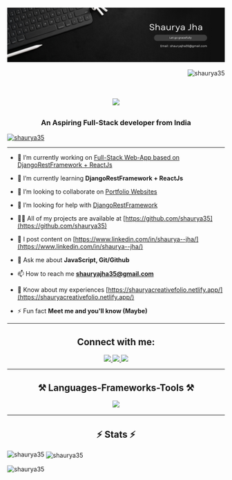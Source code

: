 ![logo](https://github.com/shaurya35/Shaurya35/blob/main/banner.png)

<p align="right"> <img src="https://komarev.com/ghpvc/?username=shaurya35&label=Profile%20views&color=0e75b6&style=flat" alt="shaurya35" /> </p>
<h1 align="center">
    <img src="https://readme-typing-svg.herokuapp.com/?font=Righteous&size=35&center=true&vCenter=true&width=500&height=70&duration=4000&lines=Hi+There!+👋;+I'm+Shaurya!;" />
</h1>
<h3 align="center">An Aspiring Full-Stack developer from India</h3>


<p align="left"> <a href="https://github.com/shaurya35/github-profile-trophy"><img src="https://github-profile-trophy.vercel.app/?username=shaurya35" alt="shaurya35" /></a> </p>
<hr/>

- 🔭 I’m currently working on [Full-Stack Web-App based on DjangoRestFramework + ReactJs](https://github.com/shaurya35/Web-Apps-Basic)

- 🌱 I’m currently learning **DjangoRestFramework + ReactJs**

- 👯 I’m looking to collaborate on [Portfolio Websites](https://github.com/shaurya35/JavaScript-Projects/tree/main/Portfolio)

- 🤝 I’m looking for help with [DjangoRestFramework](https://github.com/shaurya35/Web-Apps-Basic)

- 👨‍💻 All of my projects are available at [https://github.com/shaurya35](https://github.com/shaurya35)

- 📝 I post content on [https://www.linkedin.com/in/shaurya--jha/](https://www.linkedin.com/in/shaurya--jha/)

- 💬 Ask me about **JavaScript, Git/Github**

- 📫 How to reach me **shauryajha35@gmail.com**

- 📄 Know about my experiences [https://shauryacreativefolio.netlify.app/](https://shauryacreativefolio.netlify.app/)

- ⚡ Fun fact **Meet me and you'll know (Maybe)**
<hr/>

<h2 align="center">Connect with me:</h2>
<p align="center">
<div align="center"> 
  <a href="mailto:shauryajha35@gmail.com">
    <img src="https://img.shields.io/badge/Gmail-333333?style=for-the-badge&logo=gmail&logoColor=red" target="_blank" />
  </a>
  <a href="https://linkedin.com/in/shaurya--jha" target="_blank">
    <img src="https://img.shields.io/badge/LinkedIn-0077B5?style=for-the-badge&logo=linkedin&logoColor=white" target="_blank" />
  </a>
  <a href="https://shauryacreativefolio.netlify.app/" target="_blank">
     <img src="https://img.shields.io/badge/Portfolio-FF5722?style=for-the-badge&logo=todoist&logoColor=white" target="_blank" /> <!-- sqlite, safari, google-chrome are other good icon options -->
  </a>
</div>
</p>
<hr/>

<h2 align="center">⚒️ Languages-Frameworks-Tools ⚒️</h2>
<p align="center">
  <a href="https://shauryacreativefolio.netlify.app/">
    <img src="https://skillicons.dev/icons?i=bash,bootstrap,cpp,css,django,express,figma,gcp,github,git,html,java,jquery,mongodb,nodejs,postman,py,react,tailwind" />
  </a>
</p>
<hr/>
<div align="center">
<h2 align="center">⚡ Stats ⚡</h2>

</div>

<p><img align="left" src="https://github-readme-stats.vercel.app/api/top-langs?username=shaurya35&show_icons=true&locale=en&layout=compact" alt="shaurya35" /></p>

<p>&nbsp;<img align="center" src="https://github-readme-stats.vercel.app/api?username=shaurya35&show_icons=true&locale=en" alt="shaurya35" /></p>

<p><img align="center" src="https://github-readme-streak-stats.herokuapp.com/?user=shaurya35&" alt="shaurya35" /></p>

